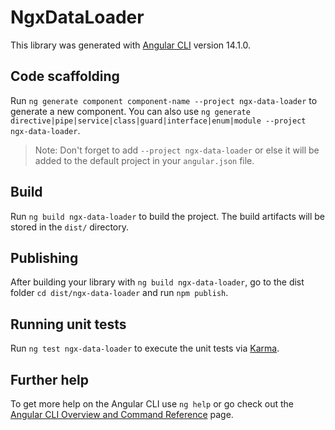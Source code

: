 # NgxDataLoader

This library was generated with [Angular CLI](https://github.com/angular/angular-cli) version 14.1.0.

## Code scaffolding

Run `ng generate component component-name --project ngx-data-loader` to generate a new component. You can also use `ng generate directive|pipe|service|class|guard|interface|enum|module --project ngx-data-loader`.
> Note: Don't forget to add `--project ngx-data-loader` or else it will be added to the default project in your `angular.json` file. 

## Build

Run `ng build ngx-data-loader` to build the project. The build artifacts will be stored in the `dist/` directory.

## Publishing

After building your library with `ng build ngx-data-loader`, go to the dist folder `cd dist/ngx-data-loader` and run `npm publish`.

## Running unit tests

Run `ng test ngx-data-loader` to execute the unit tests via [Karma](https://karma-runner.github.io).

## Further help

To get more help on the Angular CLI use `ng help` or go check out the [Angular CLI Overview and Command Reference](https://angular.io/cli) page.
